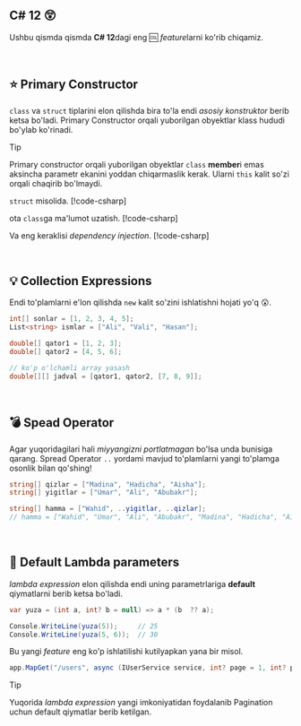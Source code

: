 ## C# 12 :astonished:

Ushbu qismda qismda **C# 12**dagi eng :cool: *feature*larni ko'rib chiqamiz.

<br/>

## :star: Primary Constructor
`class` va `struct` tiplarini elon qilishda bira to'la endi *asosiy konstruktor* berib ketsa bo'ladi. Primary Constructor orqali yuborilgan obyektlar klass hududi bo'ylab ko'rinadi. 

> [!TIP]
> Primary constructor orqali yuborilgan obyektlar `class` **member**i emas aksincha parametr ekanini yoddan chiqarmaslik kerak. Ularni `this` kalit so'zi orqali chaqirib bo'lmaydi.

`struct` misolida.
[!code-csharp[](snippets/primary-constructor.cs#L2-L6)]

ota `class`ga ma'lumot uzatish.
[!code-csharp[](snippets/primary-constructor.cs#L8-L12)]

Va eng keraklisi *dependency injection*.
[!code-csharp[](snippets/primary-constructor.cs#L14-L26)]


<br/>

## :bulb: Collection Expressions
Endi to'plamlarni e'lon qilishda `new` kalit so'zini ishlatishni hojati yo'q :astonished:.

```csharp
int[] sonlar = [1, 2, 3, 4, 5];
List<string> ismlar = ["Ali", "Vali", "Hasan"];

double[] qator1 = [1, 2, 3];
double[] qator2 = [4, 5, 6];

// ko'p o'lchamli array yasash
double[][] jadval = [qator1, qator2, [7, 8, 9]];
```
<br/>

## :bomb: Spead Operator
Agar yuqoridagilari hali *miyyangizni portlatmagan* bo'lsa unda bunisiga qarang. 
Spread Operator `..` yordami mavjud to'plamlarni yangi to'plamga osonlik bilan qo'shing!

```csharp
string[] qizlar = ["Madina", "Hadicha", "Aisha"];
string[] yigitlar = ["Umar", "Ali", "Abubakr"];

string[] hamma = ["Wahid", ..yigitlar, ..qizlar];
// hamma = ["Wahid", "Umar", "Ali", "Abubakr", "Madina", "Hadicha", "Aisha"]
```

<br/>

## :stars: Default Lambda parameters
*lambda expression* elon qilishda endi uning parametrlariga **default** qiymatlarni berib ketsa bo'ladi.
```csharp
var yuza = (int a, int? b = null) => a * (b  ?? a);

Console.WriteLine(yuza(5));     // 25
Console.WriteLine(yuza(5, 6));  // 30
```

Bu yangi *feature* eng ko'p ishlatilishi kutilyapkan yana bir misol.
```csharp
app.MapGet("/users", async (IUserService service, int? page = 1, int? pageSize = 50) => { });
```

> [!TIP]
> Yuqorida *lambda expression* yangi imkoniyatidan foydalanib Pagination uchun default qiymatlar berib ketilgan.